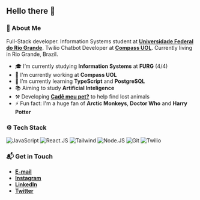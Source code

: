 ## Hello there 👋

### 🤔 About Me
Full-Stack developer. Information Systems student at **[Universidade Federal do Rio Grande](https://www.furg.br/en/)**. Twilio Chatbot Developer at **[Compass UOL](https://compass.uol/en/home/)**. Currently living in Rio Grande, Brazil.

* 🎓 I’m currently studying **Information Systems** at **FURG** (4/4)
* 🏢 I'm currently working at **Compass UOL**
* 🌱 I’m currently learning **TypeScript** and **PostgreSQL**
* 📚 Aiming to study **Artificial Inteligence**
* ⚒️ Developing **[Cadê meu pet?](https://github.com/saesel/cademeupet)** to help find lost animals
* ⚡ Fun fact: I'm a huge fan of **Arctic Monkeys**, **Doctor Who** and **Harry Potter**

### ⚙️ Tech Stack
![JavaScript](https://img.shields.io/badge/-JavaScript-05122A?style=flat&logo=javascript)
![React.JS](https://img.shields.io/badge/-React.JS-05122A?style=flat&logo=react)
![Tailwind](https://img.shields.io/badge/-Tailwind-05122A?style=flat&logo=tailwind-css)
![Node.JS](https://img.shields.io/badge/-Node.JS-05122A?style=flat&logo=node.js)
![Git](https://img.shields.io/badge/-Git-05122A?style=flat&logo=git)
![Twilio](https://img.shields.io/badge/-Twilio-05122A?style=flat&logo=twilio)

### 📬 Get in Touch
* **[E-mail](mailto:samuel_gomes26@hotmail.com)**
* **[Instagram](https://instagram.com/samuelgomes0)**
* **[LinkedIn](https://linkedin.com/in/samuelgomes0/)**
* **[Twitter](https://twitter.com/samuelgomes0)**
